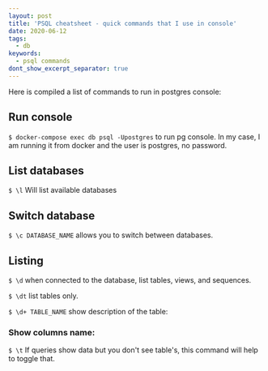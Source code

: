 ```yaml
---
layout: post
title: 'PSQL cheatsheet - quick commands that I use in console'
date: 2020-06-12
tags:
  - db
keywords:
  - psql commands
dont_show_excerpt_separator: true
---
```


Here is compiled a list of commands to run in postgres console:

## Run console

`$ docker-compose exec db psql -Upostgres` to run pg console. In my case, I am running it from docker and the user is postgres, no password.

## List databases

`$ \l` Will list available databases

## Switch database

`$ \c DATABASE_NAME` allows you to switch between databases.

## Listing

`$ \d` when connected to the database, list tables, views, and sequences.

`$ \dt` list tables only.

`$ \d+ TABLE_NAME` show description of the table:

### Show columns name:

`$ \t` If queries show data but you don't see table's, this command will help to toggle that.
